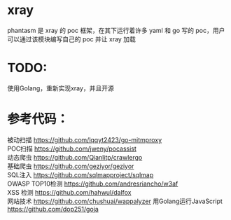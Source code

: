 # xray
phantasm 是 xray 的 poc 框架，在其下运行着许多 yaml 和 go 写的 poc，用户可以通过该模块编写自己的 poc 并让 xray 加载


# TODO:
使用Golang，重新实现xray，并且开源


# 参考代码：
被动扫描 https://github.com/lqqyt2423/go-mitmproxy  
POC扫描  https://github.com/jweny/pocassist    
动态爬虫 https://github.com/Qianlitp/crawlergo  
基础爬虫 https://github.com/geziyor/geziyor  
SQL注入 https://github.com/sqlmapproject/sqlmap  
OWASP TOP10检测 https://github.com/andresriancho/w3af  
XSS 检测 https://github.com/hahwul/dalfox  
网站技术  https://github.com/chushuai/wappalyzer 
用Golang运行JavaScript https://github.com/dop251/goja  
